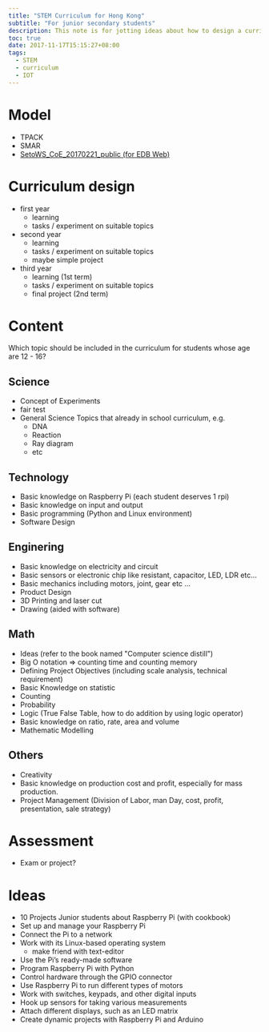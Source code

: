 ```yaml
---
title: "STEM Curriculum for Hong Kong"
subtitle: "For junior secondary students"
description: This note is for jotting ideas about how to design a curriculum for STEM education on secondary school for Hong Kong
toc: true
date: 2017-11-17T15:15:27+08:00
tags:
  - STEM
  - curriculum
  - IOT
---
```



# Model
- TPACK
- SMAR
- [SetoWS_CoE_20170221_public (for EDB Web)][@1]

# Curriculum design
- first year
    + learning
    + tasks / experiment on suitable topics
- second year
    + learning
    + tasks / experiment on suitable topics
    + maybe simple project
- third year
    + learning (1st term)
    + tasks / experiment on suitable topics
    + final project (2nd term)

# Content

Which topic should be included in the curriculum for students whose age are 12 - 16?

## Science
- Concept of Experiments
- fair test
- General Science Topics that already in school curriculum, e.g.
  + DNA
  + Reaction
  + Ray diagram
  + etc

## Technology
- Basic knowledge on Raspberry Pi (each student deserves 1 rpi)
- Basic knowledge on input and output
- Basic programming (Python and Linux environment)
- Software Design

## Enginering
- Basic knowledge on electricity and circuit
- Basic sensors or electronic chip like resistant, capacitor, LED, LDR etc...
- Basic mechanics including motors, joint, gear etc ...
- Product Design
- 3D Printing and laser cut
- Drawing (aided with software)

## Math
- Ideas (refer to the book named "Computer science distill")
- Big O notation => counting time and counting memory 
- Defining Project Objectives (including scale analysis, technical requirement)
- Basic Knowledge on statistic
- Counting
- Probability
- Logic (True False Table, how to do addition by using logic operator)
- Basic knowledge on ratio, rate, area and volume
- Mathematic Modelling

## Others
- Creativity
- Basic knowledge on production cost and profit, especially for mass production.
- Project Management (Division of Labor, man Day, cost, profit, presentation, sale strategy)

# Assessment
- Exam or project?


# Ideas
- 10 Projects Junior students about Raspberry Pi (with cookbook)
- Set up and manage your Raspberry Pi
- Connect the Pi to a network
- Work with its Linux-based operating system
  + make friend with text-editor
- Use the Pi’s ready-made software
- Program Raspberry Pi with Python
- Control hardware through the GPIO connector
- Use Raspberry Pi to run different types of motors
- Work with switches, keypads, and other digital inputs
- Hook up sensors for taking various measurements
- Attach different displays, such as an LED matrix
- Create dynamic projects with Raspberry Pi and Arduino

<!-- reference links -->

[@1]: http://www.edb.gov.hk/attachment/tc/edu-system/primary-secondary/applicable-to-primary-secondary/it-in-edu/CoE/pdp201617/PDP2017-CASWCMC.pdf
